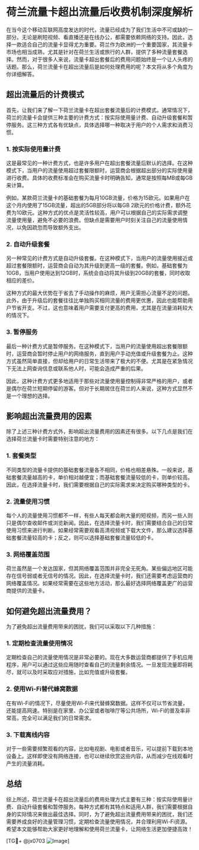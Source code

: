 # 荷兰流量卡超出流量后收费机制深度解析

在当今这个移动互联网高度发达的时代，流量已经成为了我们生活中不可或缺的一部分。无论是刷短视频、看直播还是在线办公，都需要依赖网络的支持。因此，选择一款适合自己的流量卡显得尤为重要。荷兰作为欧洲的一个重要国家，其流量卡市场也相当成熟，尤其是针对在荷兰生活或旅行的人群，提供了多种流量套餐选择。然而，对于很多人来说，流量卡超出套餐后的费用问题始终是一个让人头疼的话题。那么，荷兰流量卡在超出流量后是如何处理费用的呢？本文将从多个角度为你详细解答。

## 超出流量后的计费模式

首先，让我们来了解一下荷兰流量卡在超出套餐流量后的计费模式。通常情况下，荷兰的流量卡会提供三种主要的计费方式：按实际使用量计费、自动升级套餐和暂停服务。这三种方式各有优缺点，具体选择哪一种取决于用户的个人需求和消费习惯。

### 1. 按实际使用量计费

这是最常见的一种计费方式，也是许多用户在超出套餐流量后默认的选择。在这种模式下，当用户的流量使用超过套餐限额时，运营商会根据超出部分的实际使用量进行收费。具体的收费标准会在购买流量卡时明确告知，通常是按照每MB或每GB来计算。

例如，某款荷兰流量卡的基础套餐为每月10GB流量，价格为15欧元。如果用户在这个月内使用了15GB流量，超出的5GB部分将以每GB 2欧元的价格计费，额外花费为10欧元。这种方式的优点是灵活性较高，用户可以根据自己的实际需求调整流量使用量，避免不必要的浪费。但缺点是需要用户时刻关注自己的流量使用情况，以免因疏忽而导致额外支出。

### 2. 自动升级套餐

另一种常见的计费方式是自动升级套餐。在这种模式下，当用户的流量使用接近或超过套餐限额时，运营商会自动为其升级到更高一级的套餐。例如，基础套餐为10GB，当用户使用达到12GB时，系统会自动将其升级到20GB的套餐，同时收取相应的差价。

这种方式的最大优势在于省去了手动操作的麻烦，用户无需担心流量不足的问题。此外，由于升级后的套餐往往比单独购买相同流量的费用更优惠，因此也能帮助用户节省开支。不过，这也意味着用户需要支付更高的费用，尤其是在流量消耗较大的情况下。

### 3. 暂停服务

最后一种计费方式是暂停服务。在这种模式下，当用户的流量使用超出套餐限额时，运营商会暂时停止用户的网络服务，直到用户手动充值或升级套餐为止。这种方式虽然简单直接，但却给用户的日常生活带来了极大的不便。尤其是在紧急情况下无法上网查询信息或联系他人时，可能会造成严重的后果。

因此，这种计费方式更多地适用于那些对流量使用量控制得非常严格的用户，或者是偶尔在荷兰短期停留的游客。但对于长期居住在荷兰的人来说，这种方式显然不是一个理想的选择。

## 影响超出流量费用的因素

除了上述三种计费方式外，影响超出流量费用的因素还有很多。以下几点是我们在选择荷兰流量卡时需要特别注意的地方：

### 1. 套餐类型

不同类型的流量卡提供的基础套餐流量各不相同，价格也相差悬殊。一般来说，基础套餐流量越高的卡，单价相对越便宜；而基础套餐流量较低的卡，则单价较高。因此，在选择流量卡时，我们需要根据自己的实际需求来决定购买哪种类型的卡。

### 2. 流量使用习惯

每个人的流量使用习惯都不一样，有些人每天都会刷大量的短视频，而另一些人则只是偶尔查收邮件或浏览新闻。因此，在选择流量卡时，我们需要结合自己的日常使用习惯来进行判断。如果经常需要观看高清视频或下载大文件，那么建议选择基础套餐流量较高的卡；反之，则可以选择基础套餐流量较低的卡。

### 3. 网络覆盖范围

荷兰虽然是一个发达国家，但其网络覆盖范围并非完全无死角。某些偏远地区可能存在信号弱或者无信号的情况。因此，在选择流量卡时，我们还需要考虑运营商的网络覆盖情况。如果经常需要在这些地方活动，那么最好选择网络覆盖更广的运营商提供的流量卡。

## 如何避免超出流量费用？

为了避免超出流量费用带来的困扰，我们可以采取以下几种措施：

### 1. 定期检查流量使用情况

定期检查自己的流量使用情况是非常必要的。现在大多数运营商都提供了手机应用程序，用户可以通过这些应用随时查看自己的流量剩余情况。一旦发现流量即将耗尽，就可以及时采取应对措施，比如充值或升级套餐。

### 2. 使用Wi-Fi替代蜂窝数据

在有Wi-Fi的情况下，尽量使用Wi-Fi来代替蜂窝数据。这样不仅可以节省流量，还能提高网速。特别是在家里、办公室或者咖啡厅等公共场所，Wi-Fi的普及率非常高，完全可以满足我们的日常需求。

### 3. 下载离线内容

对于一些需要频繁观看的内容，比如电视剧、电影或者音乐，可以提前下载到本地设备上。这样即使没有网络连接，也可以继续欣赏这些内容，从而减少在线观看时产生的流量消耗。

## 总结

综上所述，荷兰流量卡在超出流量后的费用处理方式主要有三种：按实际使用量计费、自动升级套餐和暂停服务。每种方式都有其特点和适用人群，我们需要根据自身的实际情况来做出最佳选择。同时，为了避免超出流量费用带来的困扰，我们还需要养成良好的流量管理习惯，定期检查流量使用情况，并合理利用Wi-Fi资源。希望本文能够帮助大家更好地理解和使用荷兰流量卡，让网络生活更加便捷高效！

[TG💪+ @jx0703 ![Image](https://github.com/user-attachments/assets/dbca1d08-cadb-493c-b0ec-ad6f7a83f270)]